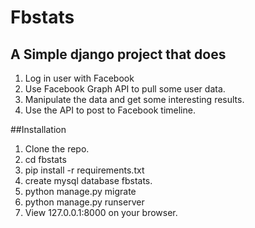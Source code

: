 # Fbstats
## A Simple django project that does
1. Log in user with Facebook
2. Use Facebook Graph API to pull some user data.
3. Manipulate the data and get some interesting results.
4. Use the API to post to Facebook timeline.

##Installation
1. Clone the repo.
2. cd fbstats
3. pip install -r requirements.txt
4. create mysql database fbstats.
5. python manage.py migrate
6. python manage.py runserver
7. View 127.0.0.1:8000 on your browser.